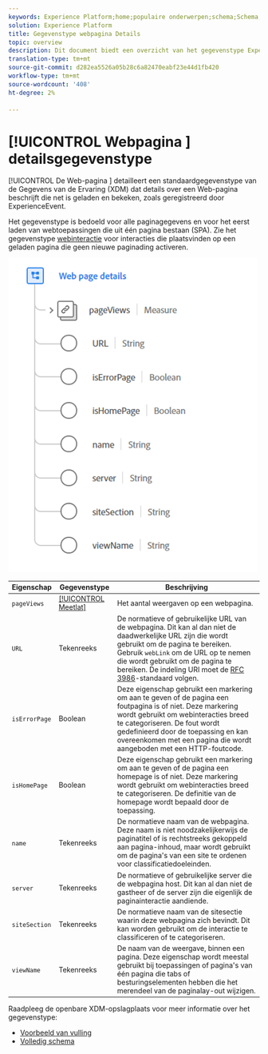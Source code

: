 ```yaml
---
keywords: Experience Platform;home;populaire onderwerpen;schema;Schema;XDM;velden;schema's;Schema's;Webpagina-details;datatype;gegevenstype;gegevenstype;webpagina
solution: Experience Platform
title: Gegevenstype webpagina Details
topic: overview
description: Dit document biedt een overzicht van het gegevenstype Experience Data Model (XDM) van de webpagina voor details.
translation-type: tm+mt
source-git-commit: d282ea5526a05b28c6a82470eabf23e44d1fb420
workflow-type: tm+mt
source-wordcount: '408'
ht-degree: 2%

---
```



# [!UICONTROL Webpagina ] detailsgegevenstype

[!UICONTROL De Web-pagina ] detailleert een standaardgegevenstype van de Gegevens van de Ervaring (XDM) dat details over een Web-pagina beschrijft die net is geladen en bekeken, zoals geregistreerd door ExperienceEvent.

Het gegevenstype is bedoeld voor alle paginagegevens en voor het eerst laden van webtoepassingen die uit één pagina bestaan (SPA). Zie het gegevenstype [webinteractie](./web-interactions.md) voor interacties die plaatsvinden op een geladen pagina die geen nieuwe paginading activeren.

<img src="../images/data-types/web-page-details.PNG" width="500" /><br />

| Eigenschap | Gegevenstype | Beschrijving |
| --- | --- | --- |
| `pageViews` | [[!UICONTROL Meetlat]](./measure.md) | Het aantal weergaven op een webpagina. |
| `URL` | Tekenreeks | De normatieve of gebruikelijke URL van de webpagina. Dit kan al dan niet de daadwerkelijke URL zijn die wordt gebruikt om de pagina te bereiken. Gebruik `webLink` om de URL op te nemen die wordt gebruikt om de pagina te bereiken. De indeling URI moet de [RFC 3986](https://tools.ietf.org/html/rfc3986)-standaard volgen. |
| `isErrorPage` | Boolean | Deze eigenschap gebruikt een markering om aan te geven of de pagina een foutpagina is of niet. Deze markering wordt gebruikt om webinteracties breed te categoriseren. De fout wordt gedefinieerd door de toepassing en kan overeenkomen met een pagina die wordt aangeboden met een HTTP-foutcode. |
| `isHomePage` | Boolean | Deze eigenschap gebruikt een markering om aan te geven of de pagina een homepage is of niet. Deze markering wordt gebruikt om webinteracties breed te categoriseren. De definitie van de homepage wordt bepaald door de toepassing. |
| `name` | Tekenreeks | De normatieve naam van de webpagina. Deze naam is niet noodzakelijkerwijs de paginatitel of is rechtstreeks gekoppeld aan pagina-inhoud, maar wordt gebruikt om de pagina&#39;s van een site te ordenen voor classificatiedoeleinden. |
| `server` | Tekenreeks | De normatieve of gebruikelijke server die de webpagina host. Dit kan al dan niet de gastheer of de server zijn die eigenlijk de paginainteractie aandiende. |
| `siteSection` | Tekenreeks | De normatieve naam van de sitesectie waarin deze webpagina zich bevindt. Dit kan worden gebruikt om de interactie te classificeren of te categoriseren. |
| `viewName` | Tekenreeks | De naam van de weergave, binnen een pagina. Deze eigenschap wordt meestal gebruikt bij toepassingen of pagina&#39;s van één pagina die tabs of besturingselementen hebben die het merendeel van de paginalay-out wijzigen. |

Raadpleeg de openbare XDM-opslagplaats voor meer informatie over het gegevenstype:

* [Voorbeeld van vulling](https://github.com/adobe/xdm/blob/master/components/datatypes/web/webpagedetails.example.2.json)
* [Volledig schema](https://github.com/adobe/xdm/blob/master/components/datatypes/web/webpagedetails.schema.json)